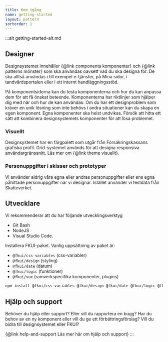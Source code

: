 ```yaml
---
title: Kom igång
name: getting-started
layout: pattern
sortorder: 1
---
```


:::alt getting-started-alt.md

## Designer

Designsystemet innehåller {@link components komponenter} och {@link patterns mönster} som ska användas oavsett vad du ska designa för.
De ska alltså användas i till exempel e-tjänster, på Mina sidor, i tandvårdsportalen eller i ett internt handläggningsstöd.

På komponentsidorna kan du testa komponenterna och hur du kan anpassa dem för att få önskat beteende. Komponenterna har riktlinjer som hjälper dig med när och hur de kan användas. Om du har ett designproblem som kräver en unik lösning som inte behövs i andra situationer kan du skapa en egen komponent.
Egna komponenter ska helst undvikas.
Försök att hitta ett sätt att kombinera designsystemets komponenter för att lösa problemet.

### Visuellt

Designsystemet har en färgpalett som utgår från Försäkringskassans grafiska profil. Grid-systemet används för att designa responsiva användargränssnitt. Läs mer om {@link theme visuellt}.

### Personuppgifter i skisser och prototyper

Vi använder aldrig våra egna eller andras personuppgifter eller ens egna påhittade personuppgifter när vi designar. Istället använder vi testdata från Skatteverket.

## Utvecklare

Vi rekommenderar att du har följande utvecklingsverktyg

-   Git Bash
-   NodeJS
-   Visual Studio Code.

Installera FKUI-paket. Vanlig uppsättning av paket är:

-   `@fkui/css-variables` (css-variabler)
-   `@fkui/design` (styling)
-   `@fkui/date` (datum)
-   `@fkui/logic` (funktioner)
-   `@fkui/vue` (ramverkspecifika komponenter, plugins)

```bash
npm install @fkui/css-variables @fkui/design @fkui/date @fkui/logic @fkui/vue
```

## Hjälp och support

Behöver du hjälp eller support?
Eller vill du rapportera en bugg?
Har du behov av en ny komponent eller vill du ge ett förbättringsförslag?
Vill du bidra till designsystemet eller FKUI?

{@link help-and-support Läs mer här om hjälp och support}
:::
